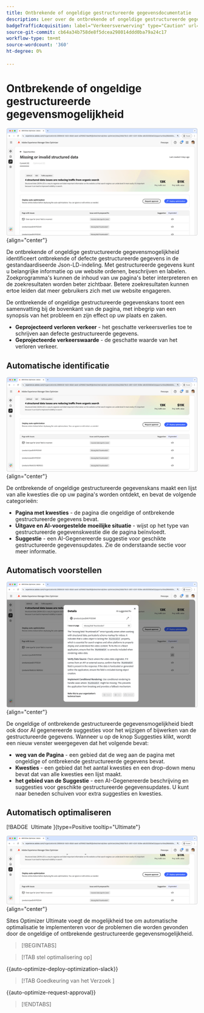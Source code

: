 ```yaml
---
title: Ontbrekende of ongeldige gestructureerde gegevensdocumentatie
description: Leer over de ontbrekende of ongeldige gestructureerde gegevenskans en hoe te om het te gebruiken om verkeersverwerving te verbeteren.
badgeTrafficAcquisition: label="Verkeersverwerving" type="Caution" url="../../opportunity-types/traffic-acquisition.md" tooltip="Verkeersverwerving"
source-git-commit: cb64a34b758de8f5dcea298014ddd0ba79a24c17
workflow-type: tm+mt
source-wordcount: '360'
ht-degree: 0%

---
```



# Ontbrekende of ongeldige gestructureerde gegevensmogelijkheid

![ Ontbrekende of ongeldige gestructureerde gegevenskans ](./assets/missing-or-invalid-structured-data/hero.png){align="center"}

De ontbrekende of ongeldige gestructureerde gegevensmogelijkheid identificeert ontbrekende of defecte gestructureerde gegevens in de gestandaardiseerde Json-LD-indeling. Met gestructureerde gegevens kunt u belangrijke informatie op uw website ordenen, beschrijven en labelen. Zoekprogramma&#39;s kunnen de inhoud van uw pagina&#39;s beter interpreteren en de zoekresultaten worden beter zichtbaar. Betere zoekresultaten kunnen ertoe leiden dat meer gebruikers zich met uw website engageren.

De ontbrekende of ongeldige gestructureerde gegevenskans toont een samenvatting bij de bovenkant van de pagina, met inbegrip van een synopsis van het probleem en zijn effect op uw plaats en zaken.

* **Geprojecteerd verloren verkeer** - het geschatte verkeersverlies toe te schrijven aan defecte gestructureerde gegevens.
* **Geprojecteerde verkeerswaarde** - de geschatte waarde van het verloren verkeer.

## Automatische identificatie

![ auto-identificeert ontbrekende of ongeldige gestructureerde gegevens ](./assets/missing-or-invalid-structured-data/auto-identify.png){align="center"}

De ontbrekende of ongeldige gestructureerde gegevenskans maakt een lijst van alle kwesties die op uw pagina&#39;s worden ontdekt, en bevat de volgende categorieën:

* **Pagina met kwesties** - de pagina die ongeldige of ontbrekende gestructureerde gegevens bevat.
* **Uitgave en AI-voorgestelde moeilijke situatie** - wijst op het type van gestructureerde gegevenskwestie die de pagina beïnvloedt.
* **Suggestie** - een AI-Gegenereerde suggestie voor geschikte gestructureerde gegevensupdates. Zie de onderstaande sectie voor meer informatie.

## Automatisch voorstellen

![ auto-suggereert ontbrekende of ongeldige gestructureerde gegevens ](./assets/missing-or-invalid-structured-data/auto-suggest.png){align="center"}

De ongeldige of ontbrekende gestructureerde gegevensmogelijkheid biedt ook door AI gegenereerde suggesties voor het wijzigen of bijwerken van de gestructureerde gegevens. Wanneer u op de knop Suggesties klikt, wordt een nieuw venster weergegeven dat het volgende bevat:

* **weg van de Pagina** - een gebied dat de weg aan de pagina met ongeldige of ontbrekende gestructureerde gegevens bevat.
* **Kwesties** - een gebied dat het aantal kwesties en een drop-down menu bevat dat van alle kwesties een lijst maakt.
* **het gebied van de Suggestie** - een AI-Gegenereerde beschrijving en suggesties voor geschikte gestructureerde gegevensupdates. U kunt naar beneden schuiven voor extra suggesties en kwesties.

## Automatisch optimaliseren

[!BADGE &#x200B; Ultimate &#x200B;]{type=Positive tooltip="Ultimate"}

![ auto-optimaliseer voorgestelde ontbrekende of ongeldige gestructureerde gegevens ](./assets/missing-or-invalid-structured-data/auto-optimize.png){align="center"}

Sites Optimizer Ultimate voegt de mogelijkheid toe om automatische optimalisatie te implementeren voor de problemen die worden gevonden door de ongeldige of ontbrekende gestructureerde gegevensmogelijkheid. <!--- TBD-need more in-depth and opportunity specific information here. What does the auto-optimization do?-->

>[!BEGINTABS]

>[!TAB stel optimalisering  op]

{{auto-optimize-deploy-optimization-slack}}

>[!TAB  Goedkeuring van het Verzoek ]

{{auto-optimize-request-approval}}

>[!ENDTABS]
